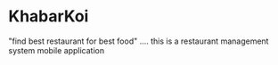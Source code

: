 # KhabarKoi
"find best restaurant for best food" .... this is a restaurant management system mobile application 
